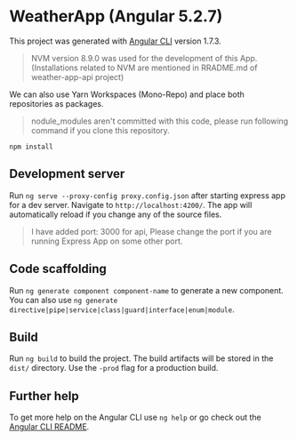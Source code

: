# WeatherApp (Angular 5.2.7)

This project was generated with [Angular CLI](https://github.com/angular/angular-cli) version 1.7.3.
> NVM version 8.9.0 was used for the development of this App. (Installations related to NVM are mentioned in RRADME.md of weather-app-api project)

We can also use Yarn Workspaces (Mono-Repo) and place both repositories as packages.

> nodule_modules aren't committed with this code, please run following command if you clone this repository.
```
npm install
```

## Development server

Run `ng serve --proxy-config proxy.config.json` after starting express app for a dev server. Navigate to `http://localhost:4200/`. The app will automatically reload if you change any of the source files.

> I have added port: 3000 for api, Please change the port if you are running Express App on some other port.

## Code scaffolding

Run `ng generate component component-name` to generate a new component. You can also use `ng generate directive|pipe|service|class|guard|interface|enum|module`.

## Build

Run `ng build` to build the project. The build artifacts will be stored in the `dist/` directory. Use the `-prod` flag for a production build.

## Further help

To get more help on the Angular CLI use `ng help` or go check out the [Angular CLI README](https://github.com/angular/angular-cli/blob/master/README.md).
